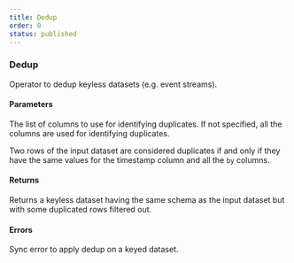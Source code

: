 ```yaml
---
title: Dedup
order: 0
status: published
---
```

### Dedup

<Divider>
<LeftSection>
Operator to dedup keyless datasets (e.g. event streams).

#### Parameters
<Expandable title="by" type="Optional[List[str]]" defaultVal="None">

The list of columns to use for identifying duplicates. If not specified, all 
the columns are used for identifying duplicates.

Two rows of the input dataset are considered duplicates if and only if they have 
the same values for the timestamp column and all the `by` columns.
</Expandable>

#### Returns
<Expandable type="Dataset">
Returns a keyless dataset having the same schema as the input dataset but with
some duplicated rows filtered out.
</Expandable>

#### Errors
<Expandable title="Dedup on dataset with key columns">
Sync error to apply dedup on a keyed dataset.
</Expandable>

</LeftSection>

<RightSection>
<pre snippet="api-reference/operators/dedup#basic" status="success"
    message="Dedup using txid and timestamp">
</pre>
<pre snippet="api-reference/operators/dedup#dedup_by_all" status="success"
    message="Dedup using all the fields">
</pre>
</RightSection>

</Divider>

